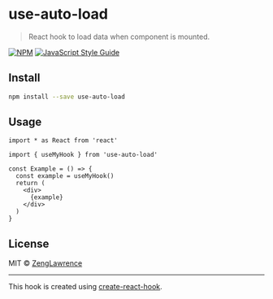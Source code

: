 # use-auto-load

> React hook to load data when component is mounted.

[![NPM](https://img.shields.io/npm/v/use-auto-load.svg)](https://www.npmjs.com/package/use-auto-load) [![JavaScript Style Guide](https://img.shields.io/badge/code_style-standard-brightgreen.svg)](https://standardjs.com)

## Install

```bash
npm install --save use-auto-load
```

## Usage

```tsx
import * as React from 'react'

import { useMyHook } from 'use-auto-load'

const Example = () => {
  const example = useMyHook()
  return (
    <div>
      {example}
    </div>
  )
}
```

## License

MIT © [ZengLawrence](https://github.com/ZengLawrence)

---

This hook is created using [create-react-hook](https://github.com/hermanya/create-react-hook).
